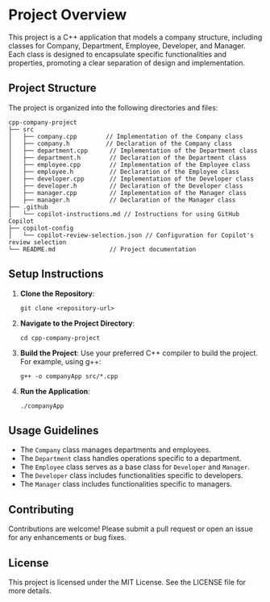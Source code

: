 # Project Overview

This project is a C++ application that models a company structure, including classes for Company, Department, Employee, Developer, and Manager. Each class is designed to encapsulate specific functionalities and properties, promoting a clear separation of design and implementation.

## Project Structure

The project is organized into the following directories and files:

```
cpp-company-project
├── src
│   ├── company.cpp        // Implementation of the Company class
│   ├── company.h          // Declaration of the Company class
│   ├── department.cpp      // Implementation of the Department class
│   ├── department.h        // Declaration of the Department class
│   ├── employee.cpp        // Implementation of the Employee class
│   ├── employee.h          // Declaration of the Employee class
│   ├── developer.cpp       // Implementation of the Developer class
│   ├── developer.h         // Declaration of the Developer class
│   ├── manager.cpp         // Implementation of the Manager class
│   ├── manager.h           // Declaration of the Manager class
├── .github
│   └── copilot-instructions.md // Instructions for using GitHub Copilot
├── copilot-config
│   └── copilot-review-selection.json // Configuration for Copilot's review selection
└── README.md               // Project documentation
```

## Setup Instructions

1. **Clone the Repository**: 
   ```
   git clone <repository-url>
   ```

2. **Navigate to the Project Directory**: 
   ```
   cd cpp-company-project
   ```

3. **Build the Project**: 
   Use your preferred C++ compiler to build the project. For example, using g++:
   ```
   g++ -o companyApp src/*.cpp
   ```

4. **Run the Application**: 
   ```
   ./companyApp
   ```

## Usage Guidelines

- The `Company` class manages departments and employees.
- The `Department` class handles operations specific to a department.
- The `Employee` class serves as a base class for `Developer` and `Manager`.
- The `Developer` class includes functionalities specific to developers.
- The `Manager` class includes functionalities specific to managers.

## Contributing

Contributions are welcome! Please submit a pull request or open an issue for any enhancements or bug fixes.

## License

This project is licensed under the MIT License. See the LICENSE file for more details.